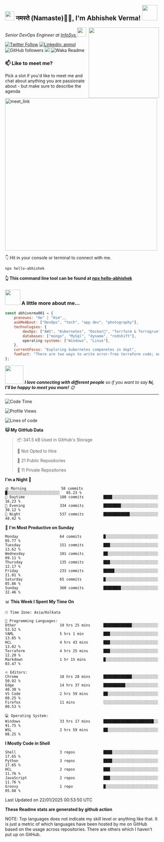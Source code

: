 <h2><img src="https://emojis.slackmojis.com/emojis/images/1531849430/4246/blob-sunglasses.gif?1531849430" width="30"/> नमस्ते (Namaste)🙏🏻, I'm Abhishek Verma! <img src="https://media.giphy.com/media/12oufCB0MyZ1Go/giphy.gif" width="50"></h2>
<img align='right' src="https://media.giphy.com/media/M9gbBd9nbDrOTu1Mqx/giphy.gif" width="230">
<p><em>Senior DevOps Engineer at <a href="https://www.infosys.com/">InfoSys
</a><img src="https://media.giphy.com/media/WUlplcMpOCEmTGBtBW/giphy.gif" width="30"> 
</em></p>

[![Twitter Follow](https://img.shields.io/twitter/follow/misteranmol?label=Follow)](https://twitter.com/intent/follow?screen_name=AbAbhishekverma)
[![Linkedin: anmol](https://img.shields.io/badge/-abhishek-blue?style=flat-square&logo=Linkedin&logoColor=white&link=https://www.linkedin.com/in/abhiverma001/)](https://www.linkedin.com/in/abhiverma001/)
![GitHub followers](https://img.shields.io/github/followers/abhiverma001?label=Follow&style=social)
![](https://visitor-badge.glitch.me/badge?page_id=anmol098.anmol098)
![Waka Readme](https://wakatime.com/badge/user/d23527f0-66b1-4a3f-9db5-c346e05aefa5.svg)

### 📫 Like to meet me?

Pick a slot if you'd like to meet me and chat about anything you are passionate about - but make sure to describe the agenda

<a href="https://calendly.com/ab-abhishekverma096/30min" target="_blank"><img width="498" alt="meet_link" src="https://user-images.githubusercontent.com/15426564/144297439-f530f383-e73e-41e0-9914-a9b7d3f432e5.png"></a>

👇 Hit in your console or terminal to connect with me.

```bash
npx hello-abhishek
```
**👆 This command line tool can be found at [npx hello-abhishek](https://github.com/abhiverma001/introduction-npm-package)**

### <img src="https://media.giphy.com/media/VgCDAzcKvsR6OM0uWg/giphy.gif" width="50"> A little more about me...  

```javascript
const abhiverma001 = {
    pronouns: "He" | "Him",,
    askMeAbout: ["DevOps", "tech", "app dev", "photography"],
    technologies: {
        devOps: ["AWS", "Kubernetes", "Docker🐳", "Terrform & Terragrunt", "Bash-Scripting", "CI-CD", "GitHub-Action", "Jenkins", "Spinnaker", "Datadog/New-Relic", "CloudFlare/Route53", "Nginx"],
        databases: ["mongo", "MySql", "dynamo", "redshift"],
        operating-systems: ["Windows", "Linux"],
    },
    currentFocus: "Exploring kubernetes componetes in dept",
    funFact: "There are two ways to write error-free terraform code; only the third one works"
};
```

<img src="https://media.giphy.com/media/LnQjpWaON8nhr21vNW/giphy.gif" width="60"> <em><b>I love connecting with different people</b> so if you want to say <b>hi, I'll be happy to meet you more!</b> 😊</em>

---
<!--START_SECTION:waka-->
![Code Time](http://img.shields.io/badge/Code%20Time-662%20hrs%2049%20mins-blue)

![Profile Views](http://img.shields.io/badge/Profile%20Views-0-blue)

![Lines of code](https://img.shields.io/badge/From%20Hello%20World%20I%27ve%20Written-203.6%20thousand%20lines%20of%20code-blue)

**🐱 My GitHub Data** 

> 📦 341.5 kB Used in GitHub's Storage 
 > 
> 🚫 Not Opted to Hire
 > 
> 📜 21 Public Repositories 
 > 
> 🔑 11 Private Repositories 
 > 
**I'm a Night 🦉** 

```text
🌞 Morning                58 commits          █░░░░░░░░░░░░░░░░░░░░░░░░   05.23 % 
🌆 Daytime                180 commits         ████░░░░░░░░░░░░░░░░░░░░░   16.23 % 
🌃 Evening                334 commits         ████████░░░░░░░░░░░░░░░░░   30.12 % 
🌙 Night                  537 commits         ████████████░░░░░░░░░░░░░   48.42 % 
```
📅 **I'm Most Productive on Sunday** 

```text
Monday                   64 commits          █░░░░░░░░░░░░░░░░░░░░░░░░   05.77 % 
Tuesday                  151 commits         ███░░░░░░░░░░░░░░░░░░░░░░   13.62 % 
Wednesday                101 commits         ██░░░░░░░░░░░░░░░░░░░░░░░   09.11 % 
Thursday                 135 commits         ███░░░░░░░░░░░░░░░░░░░░░░   12.17 % 
Friday                   233 commits         █████░░░░░░░░░░░░░░░░░░░░   21.01 % 
Saturday                 65 commits          █░░░░░░░░░░░░░░░░░░░░░░░░   05.86 % 
Sunday                   360 commits         ████████░░░░░░░░░░░░░░░░░   32.46 % 
```


📊 **This Week I Spent My Time On** 

```text
🕑︎ Time Zone: Asia/Kolkata

💬 Programming Languages: 
Other                    19 hrs 25 mins      █████████████░░░░░░░░░░░░   53.52 % 
YAML                     5 hrs 1 min         ███░░░░░░░░░░░░░░░░░░░░░░   13.85 % 
HCL                      4 hrs 43 mins       ███░░░░░░░░░░░░░░░░░░░░░░   13.02 % 
Terraform                4 hrs 25 mins       ███░░░░░░░░░░░░░░░░░░░░░░   12.20 % 
Markdown                 1 hr 15 mins        █░░░░░░░░░░░░░░░░░░░░░░░░   03.47 % 

🔥 Editors: 
Chrome                   18 hrs 28 mins      █████████████░░░░░░░░░░░░   50.92 % 
Edge                     14 hrs 37 mins      ██████████░░░░░░░░░░░░░░░   40.30 % 
VS Code                  2 hrs 59 mins       ██░░░░░░░░░░░░░░░░░░░░░░░   08.25 % 
Firefox                  11 mins             ░░░░░░░░░░░░░░░░░░░░░░░░░   00.53 % 

💻 Operating System: 
Windows                  33 hrs 17 mins      ███████████████████████░░   91.75 % 
WSL                      2 hrs 59 mins       ██░░░░░░░░░░░░░░░░░░░░░░░   08.25 % 
```

**I Mostly Code in Shell** 

```text
Shell                    3 repos             ████░░░░░░░░░░░░░░░░░░░░░   17.65 % 
Python                   3 repos             ████░░░░░░░░░░░░░░░░░░░░░   17.65 % 
HCL                      2 repos             ███░░░░░░░░░░░░░░░░░░░░░░   11.76 % 
JavaScript               2 repos             ███░░░░░░░░░░░░░░░░░░░░░░   11.76 % 
Groovy                   1 repo              █░░░░░░░░░░░░░░░░░░░░░░░░   05.88 % 
```




 Last Updated on 22/01/2025 00:53:50 UTC
<!--END_SECTION:waka-->

**These Readme stats are generated by github action**

NOTE: Top languages does not indicate my skill level or anything like that. It is just a metric of which languages have been hosted by me on GitHub based on the usage across repositories. There are others which I haven't put up on GitHub.
